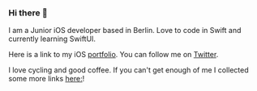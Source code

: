 ### Hi there 👋

I am a Junior iOS developer based in Berlin. Love to code in Swift and currently learning SwiftUI.

Here is a link to my iOS [portfolio](https://github.com/multitudes/portfolio/blob/master/README.md). You can follow me on [Twitter](https://twitter.com/wrmultitudes).

I love cycling and good coffee. If you can't get enough of me I collected some more links [here:](https://linktr.ee/LaurentBrusa)!
<!--
**multitudes/multitudes** is a ✨ _special_ ✨ repository because its `README.md` (this file) appears on your GitHub profile.

Here are some ideas to get you started:

- 🔭 I’m currently working on ...
- 🌱 I’m currently learning ...
- 👯 I’m looking to collaborate on ...
- 🤔 I’m looking for help with ...
- 💬 Ask me about ...
- 📫 How to reach me: ...
- 😄 Pronouns: ...
- ⚡ Fun fact: ...
-->
